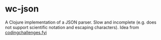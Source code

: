 # wc-json

A Clojure implementation of a JSON parser. Slow and incomplete (e.g. does not support scientific
notation and escaping characters). Idea from
[codingchallenges.fyi](https://codingchallenges.fyi/challenges/challenge-json-parser)
